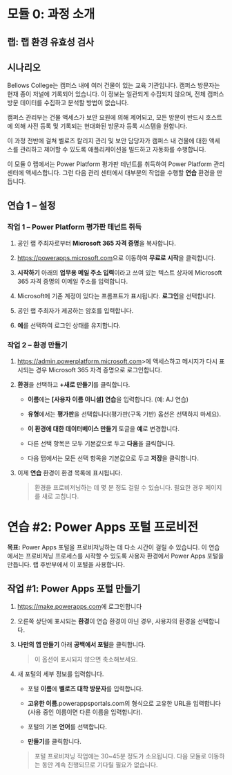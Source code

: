 ﻿---
lab:
    title: '랩: 랩 환경 유효성 검사'
    module: '모듈 0: 과정 소개'
---

모듈 0: 과정 소개
=================================

## 랩: 랩 환경 유효성 검사

시나리오
--------

Bellows College는 캠퍼스 내에 여러 건물이 있는 교육 기관입니다. 캠퍼스 방문자는 현재 종이 저널에 기록되어 있습니다. 이 정보는 일관되게 수집되지 않으며, 전체 캠퍼스 방문 데이터를 수집하고 분석할 방법이 없습니다.

캠퍼스 관리부는 건물 액세스가 보안 요원에 의해 제어되고, 모든 방문이 반드시 호스트에 의해 사전 등록 및 기록되는 현대화된 방문자 등록 시스템을 원합니다.

이 과정 전반에 걸쳐 벨로즈 칼리지 관리 및 보안 담당자가 캠퍼스 내 건물에 대한 액세스를 관리하고 제어할 수 있도록 애플리케이션을 빌드하고 자동화를 수행합니다.

이 모듈 0 랩에서는 Power Platform 평가판 테넌트를 취득하여 Power Platform 관리 센터에 액세스합니다. 그런 다음 관리 센터에서 대부분의  작업을 수행할 **연습** 환경을 만듭니다.

## 연습 1 – 설정

### 작업 1 – Power Platform 평가판 테넌트 취득

1. 공인 랩 주최자로부터 **Microsoft 365 자격 증명**을 복사합니다.

2. <https://powerapps.microsoft.com>으로 이동하여 **무료로 시작**을 클릭합니다.

3. **시작하기** 아래의 **업무용 메일 주소 입력**이라고 쓰여 있는 텍스트 상자에 Microsoft 365 자격 증명의 이메일 주소를 입력합니다.

4. Microsoft에 기존 계정이 있다는 프롬프트가 표시됩니다. **로그인**을 선택합니다.

5. 공인 랩 주최자가 제공하는 암호를 입력합니다. 

6. **예**를 선택하여 로그인 상태를 유지합니다.

### 작업 2 – 환경 만들기

1.  <https://admin.powerplatform.microsoft.com>>에 액세스하고 메시지가 다시 표시되는 경우 Microsoft 365 자격 증명으로 로그인합니다.

2. **환경**을 선택하고 **+새로 만들기**를 클릭합니다.

    - **이름**에는 **[사용자 이름 이니셜] 연습**을 입력합니다. (예: AJ 연습)
    
    - **유형**에서는 **평가판**을 선택합니다(평가판(구독 기반) 옵션은 선택하지 마세요).
    
    - **이 환경에 대한 데이터베이스 만들기** 토글을 **예**로 변경합니다.
    
    - 다른 선택 항목은 모두 기본값으로 두고 **다음**을 클릭합니다.
    
    - 다음 탭에서는 모든 선택 항목을 기본값으로 두고 **저장**을 클릭합니다.

3. 이제 **연습** 환경이 환경 목록에 표시됩니다. 

    > 환경을 프로비저닝하는 데 몇 분 정도 걸릴 수 있습니다. 필요한 경우 페이지를 새로 고칩니다.

# 연습 \#2: Power Apps 포털 프로비전

**목표:** Power Apps 포털을 프로비저닝하는 데 다소 시간이 걸릴 수 있습니다. 이 연습에서는 프로비저닝 프로세스를 시작할 수 있도록 사용자 환경에서 Power Apps 포털을 만듭니다. 랩 후반부에서 이 포털을 사용합니다.

## 작업 \#1: Power Apps 포털 만들기

1.  <https://make.powerapps.com>에 로그인합니다

2.  오른쪽 상단에 표시되는 **환경**이 연습 환경이 아닌 경우, 사용자의 환경을 선택합니다.

3.  **나만의 앱 만들기** 아래 **공백에서 포털**을  클릭합니다.

    > 이 옵션이 표시되지 않으면 축소해보세요.

4.  새 포털의 세부 정보를 입력합니다.

    -   포털 **이름**에 **벨로즈 대학 방문자**를 입력합니다.

    -   **고유한 이름**.powerappsportals.com의 형식으로 고유한 URL을 입력합니다(사용 중인 이름이면 다른 이름을 입력합니다).

    -   포털의 기본  **언어**를 선택합니다.

    -   **만들기**를 클릭합니다.

    > 포털 프로비저닝 작업에는 30~45분 정도가 소요됩니다. 다음 모듈로 이동하는 동안 계속 진행되므로 기다릴 필요가 없습니다.
